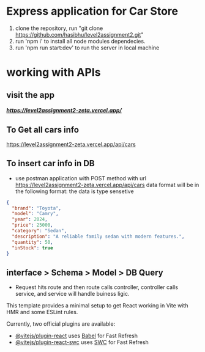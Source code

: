 # Express application for Car Store

1. clone the repository, run "git clone https://github.com/hasibhu/level2assignment2.git"
2. run 'npm i' to install all node modules dependecies. 
3. run 'npm run start:dev' to run the server in local machine 


# working with APIs

## visit the app
##### https://level2assignment2-zeta.vercel.app/

## To Get all cars info
 https://level2assignment2-zeta.vercel.app/api/cars

## To insert car info in DB
* use postman application with POST method with url https://level2assignment2-zeta.vercel.app/api/cars
data format will be in the following format: the data is type sensetive 
```json
{
  "brand": "Toyota",
  "model": "Camry",
  "year": 2024,
  "price": 25000,
  "category": "Sedan",
  "description": "A reliable family sedan with modern features.",
  "quantity": 50,
  "inStock": true
}
```

## 



## interface > Schema > Model > DB Query

* Request hits route and then route calls controller, controller calls service, and service will handle buiness ligic.


This template provides a minimal setup to get React working in Vite with HMR and some ESLint rules.

Currently, two official plugins are available:

- [@vitejs/plugin-react](https://github.com/vitejs/vite-plugin-react/blob/main/packages/plugin-react/README.md) uses [Babel](https://babeljs.io/) for Fast Refresh
- [@vitejs/plugin-react-swc](https://github.com/vitejs/vite-plugin-react-swc) uses [SWC](https://swc.rs/) for Fast Refresh
